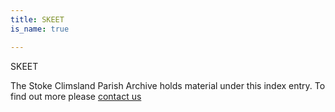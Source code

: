```yaml
---
title: SKEET
is_name: true

---
```


SKEET


The Stoke Climsland Parish Archive holds material under this index entry. To find out more please [contact us](/contact/)

